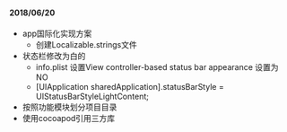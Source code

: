 
#### 2018/06/20
 + app国际化实现方案 
     - 创建Localizable.strings文件
 + 状态栏修改为白的
     - info.plist 设置View controller-based status bar appearance 设置为 NO
     - [UIApplication sharedApplication].statusBarStyle = UIStatusBarStyleLightContent;
  + 按照功能模块划分项目目录
  + 使用cocoapod引用三方库
 


